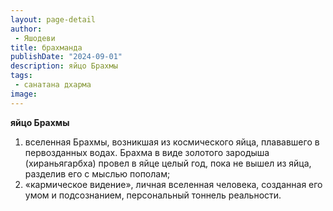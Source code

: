 ```yaml
---
layout: page-detail
author:
 - Яшодеви
title: брахманда
publishDate: "2024-09-01"
description: яйцо Брахмы
tags:
 - санатана дхарма
image: 
---
```


__яйцо Брахмы__
1) вселенная Брахмы, возникшая из космического яйца, плававшего в первозданных водах. Брахма в виде золотого зародыша (хираньягарбха) провел в яйце целый год, пока не вышел из яйца, разделив его с мыслью пополам;
2) «кармическое видение», личная вселенная человека, созданная его умом и подсознанием, персональный тоннель реальности.

